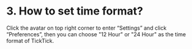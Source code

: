 # 3. How to set time format?
Click the avatar on top right corner to enter “Settings” and click “Preferences”, then you can choose "12 Hour" or "24 Hour" as the time format of TickTick.
